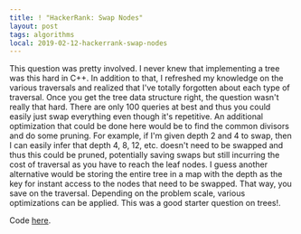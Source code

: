 ```yaml
---
title: ! "HackerRank: Swap Nodes"
layout: post
tags: algorithms
local: 2019-02-12-hackerrank-swap-nodes
---
```


This question was pretty involved. I never knew that implementing a
tree was this hard in C++. In addition to that, I refreshed my knowledge on the
various traversals and realized that I've totally forgotten about each type
of traversal. Once you get the tree data structure right, the question wasn't
really that hard. There are only 100 queries at best and thus you could easily
just swap everything even though it's repetitive. An additional
optimization that could be done here would be to find the common divisors
and do some pruning. For example, if I'm given depth 2 and 4 to swap, then I
can easily infer that depth 4, 8, 12, etc. doesn't need to be swapped and thus
this could be pruned, potentially saving swaps but still incurring the cost of
traversal as you have to reach the leaf nodes. I guess another alternative would
be storing the entire tree in a map with the depth as the key for instant access
to the nodes that need to be swapped. That way, you save on the traversal.
Depending on the problem scale, various optimizations can be applied. This was a
good starter question on trees!.

Code [here](https://github.com/jkschin/hackerspace/blob/master/hackerrank/swapnodes/swapnodes.cpp).
